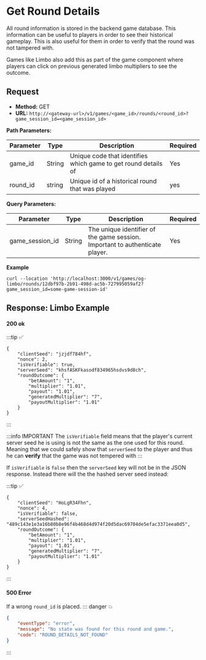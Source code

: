 # Get Round Details

All round information is stored in the backend game database. This information can be useful to players in order to see their historical gameplay. This is also useful for them in order to verify that the round was not tampered with. 

Games like Limbo also add this as part of the game component where players can click on previous generated limbo multipliers to see the outcome.

## Request

- **Method:** GET
- **URL:** `http://<gateway-url>/v1/games/<game_id>/rounds/<round_id>?game_session_id=<game_session_id>`

**Path Parameters:**

|Parameter |	Type |	Description	| Required |
| --- | --- | --- | --- |
|game_id |	String |Unique code that identifies which game to get round details of	| Yes |
|round_id| string | Unique id of a historical round that was played | yes |


**Query Parameters:**

|Parameter |	Type |	Description	| Required |
| --- | --- | --- | --- |
|game_session_id |	String | The unique identifier of the game session. Important to authenticate player.	| Yes |

**Example**

```shell
curl --location 'http://localhost:3000/v1/games/og-limbo/rounds/12dbf97b-2b91-498d-ac5b-727995059af2?game_session_id=some-game-session-id'
```


## Response: Limbo Example

#### 200 ok

:::tip :white_check_mark:
```json:no-line-numbers
{
    "clientSeed": "jzjdf784hf",
    "nonce": 2,
    "isVerifiable": true,
    "serverSeed": "khsfASKFkasodf834965hsdvs9d8ch",
    "roundOutcome": {
        "betAmount": "1",
        "multiplier": "1.01",
        "payout": "1.01",
        "generatedMultiplier": "7",
        "payoutMultiplier": "1.01"
    }
}
```
:::

:::info IMPORTANT
The `isVerifiable` field means that the player's current server seed he is using is not the same as the one used for this round. Meaning that we could safely show that `serverSeed` to the player and thus he can **verify** that the game was not tempered with
:::


If `isVerifiable` is `false` then the `serverSeed` key will not be in the JSON response. Instead there will the the hashed server seed instead: 

:::tip :white_check_mark:

```json:no-line-numbers
{
    "clientSeed": "HoLgR34Fhn",
    "nonce": 4,
    "isVerifiable": false,
    "serverSeedHashed": "489c143e1e3a16b80b8e96f4b468d4d974f20d5dac69704de5efac3371eea0d5",
    "roundOutcome": {
        "betAmount": "1",
        "multiplier": "1.01",
        "payout": "1.01",
        "generatedMultiplier": "7",
        "payoutMultiplier": "1.01"
    }
}
```
:::


#### 500 Error

If a wrong `round_id` is placed. 
::: danger :collision:
```json
{
    "eventType": "error",
    "message": "No state was found for this round and game.",
    "code": "ROUND_DETAILS_NOT_FOUND"
}
```
:::